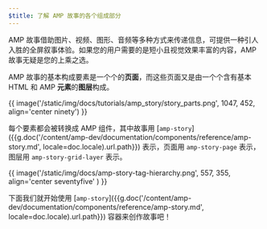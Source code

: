 ```yaml
---
$title: 了解 AMP 故事的各个组成部分
---
```


AMP 故事借助图片、视频、图形、音频等多种方式来传递信息，可提供一种引人入胜的全屏叙事体验。如果您的用户需要的是短小且视觉效果丰富的内容，AMP 故事无疑是您的上乘之选。

AMP 故事的基本构成要素是一个个的**页面**，而这些页面又是由一个个含有基本 HTML 和 AMP **元素**的**图层**构成。

{{ image('/static/img/docs/tutorials/amp_story/story_parts.png', 1047, 452, align='center ninety') }}

每个要素都会被转换成 AMP 组件，其中故事用 [`amp-story`]({{g.doc('/content/amp-dev/documentation/components/reference/amp-story.md', locale=doc.locale).url.path}}) 表示，页面用 `amp-story-page` 表示，图层用 `amp-story-grid-layer` 表示。

{{ image('/static/img/docs/amp-story-tag-hierarchy.png', 557, 355, align='center seventyfive' ) }}

下面我们就开始使用 [`amp-story`]({{g.doc('/content/amp-dev/documentation/components/reference/amp-story.md', locale=doc.locale).url.path}}) 容器来创作故事吧！
